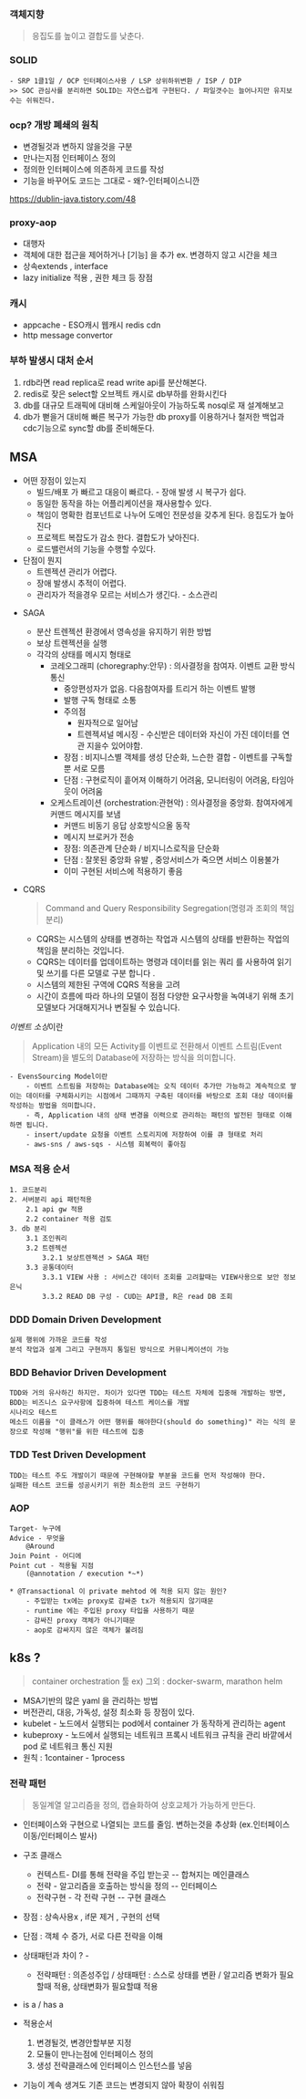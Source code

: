 
### 객체지향 
> 응집도를 높이고 결합도를 낮춘다.
### SOLID
    - SRP 1클1일 / OCP 인터페이스사용 / LSP 상위하위변환 / ISP / DIP
    >> SOC 관심사를 분리하면 SOLID는 자연스럽게 구현된다. / 파일갯수는 늘어나지만 유지보수는 쉬워진다.

### ocp? 개방 폐쇄의 원칙
- 변경될것과 변하지 않을것을 구분 
- 만나는지점 인터페이스 정의
- 정의한 인터페이스에 의존하게 코드를 작성
- 기능을 바꾸어도 코드는 그대로 - 왜?-인터페이스니깐



https://dublin-java.tistory.com/48


### proxy-aop
- 대행자
- 객체에 대한 접근을 제어하거나 [기능] 을 추가
ex. 변경하지 않고 시간을 체크 
- 상속extends  , interface 
- lazy initialize 적용 , 권한 체크 등 장점

### 캐시
- appcache - ESO캐시 웹캐시  redis cdn
- http message convertor

### 부하 발생시 대처 순서
1. rdb라면 read  replica로 read  write api를 분산해본다.
2. redis로 잦은 select할 오브젝트 캐시로 db부하를 완화시킨다
3. db를 대규모 트래픽에 대비해 스케일아웃이 가능하도록 nosql로 재 설계해보고
4. db가 뻗을거 대비해 빠른 복구가 가능한 db  proxy를 이용하거나 철저한 백업과 cdc기능으로 sync할 db를 준비해둔다.

## MSA
- 어떤 장점이 있는지
    - 빌드/배포 가 빠르고 대응이 빠르다.  - 장애 발생 시 복구가 쉽다.
    - 동일한 동작을 하는 어플리케이션을 재사용할수 있다. 
    - 책임이 명확한 컴포넌트로 나누어 도메인 전문성을 갖추게 된다. 응집도가 높아진다
    - 프로젝트 복잡도가 감소 한다. 결합도가 낮아진다. 
    - 로드밸런서의 기능을 수행할 수있다.
- 단점이 뭔지 
    - 트렌젝션 관리가 어렵다.  
    - 장애 발생시 추적이 어렵다. 
    - 관리자가 적을경우 모르는 서비스가 생긴다.  - 소스관리

* SAGA
    - 분산 트렌젝션 환경에서 영속성을 유지하기 위한 방법
    - 보상 트렌젝션을 실행 
    - 각각의 상태를 메시지 형태로
        * 코레오그래피 (choregraphy:안무)  : 의사결정을 참여자. 이벤트 교환 방식 통신
            - 중앙편성자가 없음. 다음참여자를 트리거 하는 이벤트 발행
            - 발행 구독 형태로 소통
            * 주의점
                - 원자적으로 일어남
                - 트렌젝셔널 메시징 - 수신받은 데이터와 자신이 가진 데이터를 연관 지을수 있어야함.
            * 장점 : 비지니스별 객체를 생성 단순화, 느슨한 결합 - 이벤트를 구독할뿐 서로 모름
            * 단점 : 구현로직이 흩어져 이해하기 어려움, 모니터링이 어려움, 타임아웃이 어려움 
        * 오케스트레이션 (orchestration:관현악) : 의사결정을 중앙화. 참여자에게 커맨드 메시지를 보냄
            - 커맨드 비동기 응답 상호방식으올 동작
            - 메시지 브로커가 전송
            * 장점: 의존관계 단순화 / 비지니스로직을 단순화
            * 단점 : 잘못된 중앙화 유발 , 중앙서비스가 죽으면 서비스 이용불가
            - 이미 구현된 서비스에 적용하기 좋음 
* CQRS
    > Command and Query Responsibility Segregation(명령과 조회의 책임 분리)

    - CQRS는 시스템의 상태를 변경하는 작업과 시스템의 상태를 반환하는 작업의 책임을 분리하는 것입니다.
    - CQRS는 데이터를 업데이트하는 명령과 데이터를 읽는 쿼리 를 사용하여 읽기 및 쓰기를 다른 모델로 구분 합니다 .
    - 시스템의 제한된 구역에 CQRS 적용을 고려
    - 시간이 흐름에 따라 하나의 모델이 점점 다양한 요구사항을 녹여내기 위해 초기 모델보다 거대해지거나 변질될 수 있습니다.

*이벤트 소싱*이란 
> Application 내의 모든 Activity를 이벤트로 전환해서 이벤트 스트림(Event Stream)을 별도의 Database에 저장하는 방식을 의미합니다. 

    - EvensSourcing Model이란 
        - 이벤트 스트림을 저장하는 Database에는 오직 데이터 추가만 가능하고 계속적으로 쌓이는 데이터를 구체화시키는 시점에서 그때까지 구축된 데이터를 바탕으로 조회 대상 데이터를 작성하는 방법을 의미합니다. 
        - 즉, Application 내의 상태 변경을 이력으로 관리하는 패턴의 발전된 형태로 이해하면 됩니다.
        - insert/update 요청을 이벤트 스토리지에 저장하여 이를 큐 형태로 처리 
        - aws-sns / aws-sqs - 시스템 회복력이 좋아짐
### MSA 적용 순서
    1. 코드분리
    2. 서버분리 api 패턴적용
        2.1 api gw 적용
        2.2 container 적용 검토
    3. db 분리 
        3.1 조인쿼리
        3.2 트렌젝션
            3.2.1 보상트렌젝션 > SAGA 패턴 
        3.3 공통데이터
            3.3.1 VIEW 사용 : 서비스간 데이터 조회를 고려할때는 VIEW사용으로 보안 정보 은닉
            3.3.2 READ DB 구성 - CUD는 API콜, R은 read DB 조회
    

### DDD Domain Driven Development
    실제 행위에 가까운 코드를 작성
    분석 작업과 설계 그리고 구현까지 통일된 방식으로 커뮤니케이션이 가능
### BDD Behavior Driven Development
    TDD와 거의 유사하긴 하지만. 차이가 있다면 TDD는 테스트 자체에 집중해 개발하는 방면, 
    BDD는 비즈니스 요구사항에 집중하여 테스트 케이스를 개발
    시나리오 테스트
    메소드 이름을 "이 클래스가 어떤 행위를 해야한다(should do something)" 라는 식의 문장으로 작성해 "행위"를 위한 테스트에 집중
### TDD Test Driven Development
    TDD는 테스트 주도 개발이기 때문에 구현해야할 부분을 코드를 먼저 작성해야 한다.
    실패한 테스트 코드를 성공시키기 위한 최소한의 코드 구현하기

### AOP
    Target- 누구에
    Advice - 무엇을
        @Around 
    Join Point - 어디에
    Point cut - 적용될 지점
        (@annotation / execution *~*)
    
    * @Transactional 이 private mehtod 에 적용 되지 않는 원인?
        - 주입받는 tx에는 proxy로 감싸준 tx가 적용되지 않기때문
        - runtime 에는 주입된 proxy 타입을 사용하기 때문
        - 감싸진 proxy 객체가 아니기때문
        - aop로 감싸지지 않은 객체가 불려짐
    
## k8s ?
> container orchestration 툴
ex) 그외 : docker-swarm, marathon 
helm
- MSA기반의 많은 yaml 을 관리하는 방법
- 버전관리, 대응, 가독성, 설정 최소화 등 장점이 있다.
- kubelet - 노드에서 실행되는 pod에서 container 가 동작하게 관리하는 agent
- kubeproxy - 노드에서 실행되는 네트워크 프록시 네트워크 규칙을 관리 바깥에서 pod 로 네트워크 통신 지원 
- 원칙 : 1container - 1process 

### 전략 패턴
> 동일계열 알고리즘을 정의, 캡슐화하여 상호교체가 가능하게 만든다.
- 인터페이스와 구현으로 나열되는 코드를 줄임. 변하는것을 추상화 (ex.인터페이스 이동/인터페이스 발사)

- 구조 클래스 
    - 컨텍스트-  DI를 통해 전략을 주입 받는곳 -- 합쳐지는 메인클래스
    - 전략 - 알고리즘을 호출하는 방식을 정의 -- 인터페이스
    - 전략구현 - 각 전략 구현 -- 구현 클래스

- 장점 : 상속사용x , if문 제거 , 구현의 선택
- 단점 : 객체 수 증가, 서로 다른 전략을 이해 
- 상태패턴과 차이 ? - 
    - 전략패턴 : 의존성주입 / 상태패턴 : 스스로 상태를 변환 / 알고리즘 변화가 필요할때 적용, 상태변화가 필요할떄 적용 
- is a / has a
- 적용순서
    1. 변경될것, 변경안할부분 지정
    2. 모듈이 만나는점에 인터페이스 정의
    3. 생성 전략클래스에 인터페이스 인스턴스를 넣음 

- 기능이 계속 생겨도 기존 코드는 변경되지 않아 확장이 쉬워짐
